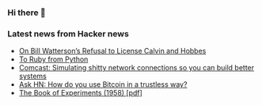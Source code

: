 ### Hi there 👋

<!--
**arashid-sh/arashid-sh** is a ✨ _special_ ✨ repository because its `README.md` (this file) appears on your GitHub profile.

Here are some ideas to get you started:

- 🔭 I’m currently working on ...
- 🌱 I’m currently learning ...
- 👯 I’m looking to collaborate on ...
- 🤔 I’m looking for help with ...
- 💬 Ask me about ...
- 📫 How to reach me: ...
- 😄 Pronouns: ...
- ⚡ Fun fact: ...
-->

### Latest news from Hacker news
<!-- BLOG-POST-LIST:START -->
- [On Bill Watterson’s Refusal to License Calvin and Hobbes](https://www.thelegalartist.com/blog/on-bill-wattersons-refusal-to-license-calvin-and-hobbes)
- [To Ruby from Python](https://www.ruby-lang.org/en/documentation/ruby-from-other-languages/to-ruby-from-python/)
- [Comcast: Simulating shitty network connections so you can build better systems](https://github.com/tylertreat/comcast)
- [Ask HN: How do you use Bitcoin in a trustless way?](https://news.ycombinator.com/item?id=32115693)
- [The Book of Experiments &lpar;1958&rpar; [pdf]](https://www.arvindguptatoys.com/arvindgupta/bookofexpts.pdf)
<!-- BLOG-POST-LIST:END -->
